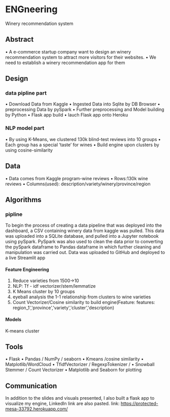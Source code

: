 # ENGneering

Winery recommendation system
## Abstract
•	A e-commerce startup company want to design an winery recommendation system to attract more visitors for their websites.
•	We need to establish a winery recommendation app for them
## Design
### data pipline part
•	Download Data from Kaggle
•	Ingested Data into Sqlite by DB Browser
•	preprocessing Data by pySpark
• Further preprocessing and Model building by Python
•	Flask app build 
•	lauch Flask app onto Heroku
### NLP model part
•	By using K-Means, we clustered 130k blind-test reviews into 10 groups
•	Each group has a special ‘taste’ for wines
•	Build engine upon clusters by using cosine-similarity
## Data
•	Data comes from Kaggle program-wine reviews
•	Rows:130k wine reviews
•	Columns(used): description/variety/winery/province/region
## Algorithms
### pipline
To begin the process of creating a data pipeline that was deployed into the dashboard, a CSV containing winery data from kaggle was pulled. 
This data was uploaded into a SQLite database, and pulled into a Jupyter notebook using pySpark. PySpark was also used to clean the data prior to converting the pySpark dataframe to Pandas dataframe in which further cleaning and manipulation was carried out.
Data was uploaded to GitHub and deployed to a live Streamlit app
#### Feature Engineering
1.	Reduce varieties from 1500→10
2.	NLP: Tf - idf vectorizer/stem/lemmatize
3.	K Means cluster by 10 groups
4.	eyeball analysis the 1-1 relationship from clusters to wine varieties
5.	Count Vectorizer/Cosine similarity to build engine(Feature: features: region_1','province','variety','cluster','description)
#### Models
K-means cluster
## Tools
•	Flask
•	Pandas / NumPy / seaborn
•	Kmeans /cosine similarity
•	Matplotlib/WordCloud
•	TfidfVectorizer / RegexpTokenizer /
•	   Snowball Stemmer / Count Vectorizer
•	Matplotlib and Seaborn for plotting
## Communication
In addition to the slides and visuals presented, I also built a flask app to visualize my engine, LinkedIn link are also pasted.
link:  https://protected-mesa-33792.herokuapp.com/

